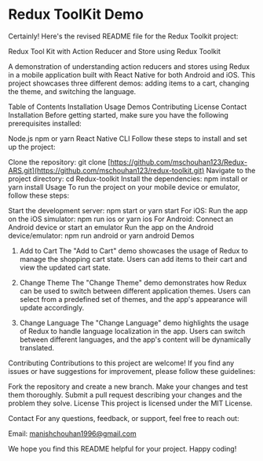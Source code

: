 # Redux ToolKit Demo
Certainly! Here's the revised README file for the Redux Toolkit project:


Redux Tool Kit with Action Reducer and Store using Redux Toolkit

A demonstration of understanding action reducers and stores using Redux in a mobile application built with React Native for both Android and iOS. This project showcases three different demos: adding items to a cart, changing the theme, and switching the language.

Table of Contents
Installation
Usage
Demos
Contributing
License
Contact
Installation
Before getting started, make sure you have the following prerequisites installed:

Node.js
npm or yarn
React Native CLI
Follow these steps to install and set up the project:

Clone the repository: git clone [https://github.com/mschouhan123/Redux-ARS.git](https://github.com/mschouhan123/redux-toolkit.git)
Navigate to the project directory: cd Redux-toolkit
Install the dependencies: npm install or yarn install
Usage
To run the project on your mobile device or emulator, follow these steps:

Start the development server: npm start or yarn start
For iOS:
Run the app on the iOS simulator: npm run ios or yarn ios
For Android:
Connect an Android device or start an emulator
Run the app on the Android device/emulator: npm run android or yarn android
Demos
1. Add to Cart
The "Add to Cart" demo showcases the usage of Redux to manage the shopping cart state. Users can add items to their cart and view the updated cart state.

2. Change Theme
The "Change Theme" demo demonstrates how Redux can be used to switch between different application themes. Users can select from a predefined set of themes, and the app's appearance will update accordingly.

3. Change Language
The "Change Language" demo highlights the usage of Redux to handle language localization in the app. Users can switch between different languages, and the app's content will be dynamically translated.

Contributing
Contributions to this project are welcome! If you find any issues or have suggestions for improvement, please follow these guidelines:

Fork the repository and create a new branch.
Make your changes and test them thoroughly.
Submit a pull request describing your changes and the problem they solve.
License
This project is licensed under the MIT License.

Contact
For any questions, feedback, or support, feel free to reach out:

Email: manishchouhan1996@gmail.com

We hope you find this README helpful for your project. Happy coding!
